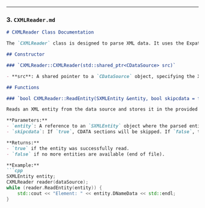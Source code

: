 
---

### **3. `CXMLReader.md`**

```markdown
# CXMLReader Class Documentation

The `CXMLReader` class is designed to parse XML data. It uses the Expat library to process XML elements and attributes from a data source, and returns each parsed element as an `SXMLEntity`.

## Constructor

### `CXMLReader::CXMLReader(std::shared_ptr<CDataSource> src)`

- **src**: A shared pointer to a `CDataSource` object, specifying the XML data source.

## Functions

### `bool CXMLReader::ReadEntity(SXMLEntity &entity, bool skipcdata = false)`

Reads an XML entity from the data source and stores it in the provided `entity` object.

**Parameters:**
- `entity`: A reference to an `SXMLEntity` object where the parsed entity will be stored.
- `skipcdata`: If `true`, CDATA sections will be skipped. If `false`, they will be included.

**Returns:**
- `true` if the entity was successfully read.
- `false` if no more entities are available (end of file).

**Example:**
```cpp
SXMLEntity entity;
CXMLReader reader(dataSource);
while (reader.ReadEntity(entity)) {
    std::cout << "Element: " << entity.DNameData << std::endl;
}
